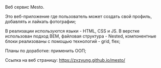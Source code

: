 Веб сервис Mesto.

Это веб-приложение где пользователь может создать свой профиль, добавлять и лайкать фотографии;

В реализации используются языки - HTML, CSS и JS. В верстке использован подход BEM, файловая структура - Nested, компонентные блоки реализованы с помощью технологий - grid, flex;

Планы по доработке: применить ООП;

Ссылка на веб страницу: https://zvzyung.github.io/mesto/
